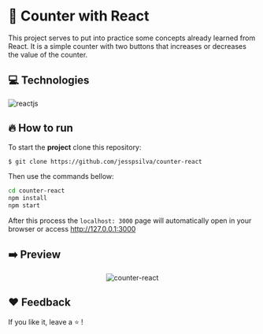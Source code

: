# :1234: Counter with React

This project serves to put into practice some concepts already learned from React.
It is a simple counter with two buttons that increases or decreases the value of the counter.

## :computer: Technologies
![reactjs](https://img.shields.io/badge/-React-blue?logo=React&logoColor=white&style=for-the-badge)

## :fire: How to run

To start the **project** clone this repository:
```bash 
$ git clone https://github.com/jesspsilva/counter-react
```
Then use the commands bellow:
```bash
cd counter-react
npm install
npm start
```
After this process the `localhost: 3000` page will automatically open in your browser or access <a href="http://127.0.0.1:3000" target="_blank">http://127.0.0.1:3000</a>

## :arrow_right: Preview
<p align="center">
<img src="https://user-images.githubusercontent.com/24191107/103464720-c04beb00-4d2d-11eb-8048-ddb3506478d2.png" alt="counter-react"/>
</p>

## :heart: Feedback

If you like it, leave a :star: !
<br>

